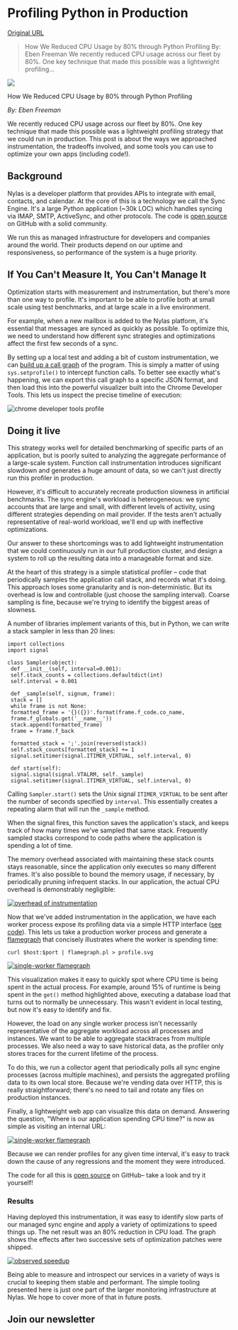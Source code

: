 # Profiling Python in Production

[Original URL](https://nylas.com/blog/performance)

> How We Reduced CPU Usage by 80% through Python Profiling By: Eben Freeman We recently reduced CPU usage across our fleet by 80%. One key technique that made this possible was a lightweight profiling...

![](https://nylas.com/static/img/blog/performance/hero.png)

How We Reduced CPU Usage by 80% through Python Profiling

_By: Eben Freeman_

We recently reduced CPU usage across our fleet by 80%. One key technique that made this possible was a lightweight profiling strategy that we could run in production. This post is about the ways we approached instrumentation, the tradeoffs involved, and some tools you can use to optimize your own apps (including code!).

## Background

Nylas is a developer platform that provides APIs to integrate with email, contacts, and calendar. At the core of this is a technology we call the Sync Engine. It's a large Python application (~30k LOC) which handles syncing via IMAP, SMTP, ActiveSync, and other protocols. The code is [open source](https://github.com/nylas/sync-engine) on GitHub with a solid community.

We run this as managed infrastructure for developers and companies around the world. Their products depend on our uptime and responsiveness, so performance of the system is a huge priority.

## If You Can't Measure It, You Can't Manage It

Optimization starts with measurement and instrumentation, but there's more than one way to profile. It's important to be able to profile both at small scale using test benchmarks, and at large scale in a live environment.

For example, when a new mailbox is added to the Nylas platform, it's essential that messages are synced as quickly as possible. To optimize this, we need to understand how different sync strategies and optimizations affect the first few seconds of a sync.

By setting up a local test and adding a bit of custom instrumentation, we can [build up a call graph](https://github.com/nylas/nylas-perftools/blob/master/py2devtools.py) of the program. This is simply a matter of using `sys.setprofile()` to intercept function calls. To better see exactly what's happening, we can export this call graph to a specific JSON format, and then load this into the powerful visualizer built into the Chrome Developer Tools. This lets us inspect the precise timeline of execution:

![chrome developer tools profile](https://nylas.com/static/img/blog/performance/chrome_profile.png)

## Doing it live

This strategy works well for detailed benchmarking of specific parts of an application, but is poorly suited to analyzing the aggregate performance of a large-scale system. Function call instrumentation introduces significant slowdown and generates a huge amount of data, so we can't just directly run this profiler in production.

However, it's difficult to accurately recreate production slowness in artificial benchmarks. The sync engine's workload is heterogeneous: we sync accounts that are large and small, with different levels of activity, using different strategies depending on mail provider. If the tests aren't actually representative of real-world workload, we'll end up with ineffective optimizations.

Our answer to these shortcomings was to add lightweight instrumentation that we could continuously run in our full production cluster, and design a system to roll up the resulting data into a manageable format and size.

At the heart of this strategy is a simple statistical profiler – code that periodically samples the application call stack, and records what it's doing. This approach loses some granularity and is non-deterministic. But its overhead is low and controllable (just choose the sampling interval). Coarse sampling is fine, because we're trying to identify the biggest areas of slowness.

A number of libraries implement variants of this, but in Python, we can write a stack sampler in less than 20 lines:

```
import collections
import signal

class Sampler(object):
 def __init__(self, interval=0.001):
 self.stack_counts = collections.defaultdict(int)
 self.interval = 0.001

 def _sample(self, signum, frame):
 stack = []
 while frame is not None:
 formatted_frame = '{}({})'.format(frame.f_code.co_name,
 frame.f_globals.get('__name__'))
 stack.append(formatted_frame)
 frame = frame.f_back

 formatted_stack = ';'.join(reversed(stack))
 self.stack_counts[formatted_stack] += 1
 signal.setitimer(signal.ITIMER_VIRTUAL, self.interval, 0)

 def start(self):
 signal.signal(signal.VTALRM, self._sample)
 signal.setitimer(signal.ITIMER_VIRTUAL, self.interval, 0)
```

Calling `Sampler.start()` sets the Unix signal `ITIMER_VIRTUAL` to be sent after the number of seconds specified by `interval`. This essentially creates a repeating alarm that will run the `_sample` method.

When the signal fires, this function saves the application's stack, and keeps track of how many times we've sampled that same stack. Frequently sampled stacks correspond to code paths where the application is spending a lot of time.

The memory overhead associated with maintaining these stack counts stays reasonable, since the application only executes so many different frames. It's also possible to bound the memory usage, if necessary, by periodically pruning infrequent stacks. In our application, the actual CPU overhead is demonstrably negligible:

[![overhead of instrumentation](https://nylas.com/static/img/blog/performance/instrumentation_overhead.png)](https://nylas.com/static/img/blog/performance/instrumentation_overhead.png)

Now that we've added instrumentation in the application, we have each worker process expose its profiling data via a simple HTTP interface ([see code](https://github.com/nylas/nylas-perftools/blob/master/stacksampler.py#L75)). This lets us take a production worker process and generate a [flamegraph](https://github.com/brendangregg/FlameGraph) that concisely illustrates where the worker is spending time:

```
curl $host:$port | flamegraph.pl > profile.svg
```

[![single-worker flamegraph](https://nylas.com/static/img/blog/performance/single_worker_flamegraph_2.png)](https://nylas.com/static/img/blog/performance/single_worker_flamegraph_2.png)

This visualization makes it easy to quickly spot where CPU time is being spent in the actual process. For example, around 15% of runtime is being spent in the `get()` method highlighted above, executing a database load that turns out to normally be unnecessary. This wasn't evident in local testing, but now it's easy to identify and fix.

However, the load on any single worker process isn't necessarily representative of the aggregate workload across all processes and instances. We want to be able to aggregate stacktraces from multiple processes. We also need a way to save historical data, as the profiler only stores traces for the current lifetime of the process.

To do this, we run a collector agent that periodically polls all sync engine processes (across multiple machines), and persists the aggregated profiling data to its own local store. Because we're vending data over HTTP, this is really straightforward; there's no need to tail and rotate any files on production instances.

Finally, a lightweight web app can visualize this data on demand. Answering the question, "Where is our application spending CPU time?" is now as simple as visiting an internal URL:

[![single-worker flamegraph](https://nylas.com/static/img/blog/performance/webapp_flamegraph.png)](https://nylas.com/static/img/blog/performance/webapp_flamegraph.png)

Because we can render profiles for any given time interval, it's easy to track down the cause of any regressions and the moment they were introduced.

The code for all this is [open source](https://github.com/nylas/nylas-perftools) on GitHub– take a look and try it yourself!

### Results

Having deployed this instrumentation, it was easy to identify slow parts of our managed sync engine and apply a variety of optimizations to speed things up. The net result was an 80% reduction in CPU load. The graph shows the effects after two successive sets of optimization patches were shipped.

[![observed speedup](https://nylas.com/static/img/blog/performance/speedup.png)](https://nylas.com/static/img/blog/performance/speedup.png)

Being able to measure and introspect our services in a variety of ways is crucial to keeping them stable and performant. The simple tooling presented here is just one part of the larger monitoring infrastructure at Nylas. We hope to cover more of that in future posts.

## Join our newsletter
